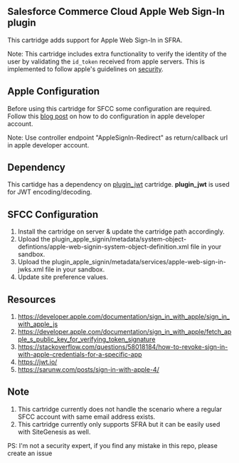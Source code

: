 ## Salesforce Commerce Cloud Apple Web Sign-In plugin

This cartridge adds support for Apple Web Sign-In in SFRA. 

Note: This cartridge includes extra functionality to verify the identity of the user by validating the `id_token` received from apple servers. This is implemented to follow apple's guidelines on [security](https://developer.apple.com/documentation/sign_in_with_apple/sign_in_with_apple_rest_api/verifying_a_user).

## Apple Configuration

Before using this cartridge for SFCC some configuration are required.
Follow this [blog post](https://auth0.com/blog/what-is-sign-in-with-apple-a-new-identity-provider/) on how to do configuration in apple developer account.

Note: Use controller endpoint "AppleSignIn-Redirect" as return/callback url in apple developer account.

## Dependency

This cartidge has a dependency on [plugin_jwt](https://github.com/ranveer5289/sfcc_jwt) cartridge. **plugin_jwt** is used for JWT encoding/decoding.

## SFCC Configuration

1. Install the cartridge on server & update the cartridge path accordingly.
2. Upload the plugin_apple_signin/metadata/system-object-defintions/apple-web-signin-system-object-definition.xml file in your sandbox.
2. Upload the plugin_apple_signin/metadata/services/apple-web-sign-in-jwks.xml file in your sandbox.
3. Update site preference values.

## Resources

1. https://developer.apple.com/documentation/sign_in_with_apple/sign_in_with_apple_js
2. https://developer.apple.com/documentation/sign_in_with_apple/fetch_apple_s_public_key_for_verifying_token_signature
3. https://stackoverflow.com/questions/58018184/how-to-revoke-sign-in-with-apple-credentials-for-a-specific-app
4. https://jwt.io/
5. https://sarunw.com/posts/sign-in-with-apple-4/


## Note

1. This cartridge currently does not handle the scenario where a regular SFCC account with same email address exists.
2. This cartridge currently only supports SFRA but it can be easily used with SiteGenesis as well.

PS: I'm not a security expert, if you find any mistake in this repo, please create an issue
